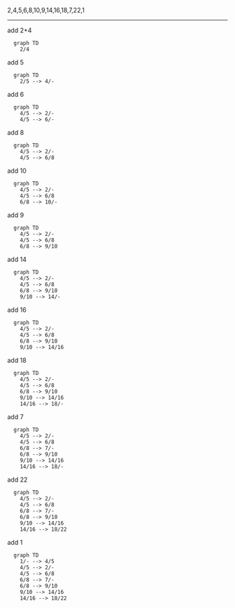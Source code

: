 2,4,5,6,8,10,9,14,16,18,7,22,1

---

add 2+4

```{mermaid}
  graph TD
    2/4
```

add 5

```{mermaid}
  graph TD
    2/5 --> 4/-
```

add 6

```{mermaid}
  graph TD
    4/5 --> 2/-
    4/5 --> 6/-
```

add 8

```{mermaid}
  graph TD
    4/5 --> 2/-
    4/5 --> 6/8
```

add 10

```{mermaid}
  graph TD
    4/5 --> 2/-
    4/5 --> 6/8
    6/8 --> 10/-
```

add 9

```{mermaid}
  graph TD
    4/5 --> 2/-
    4/5 --> 6/8
    6/8 --> 9/10
```

add 14

```{mermaid}
  graph TD
    4/5 --> 2/-
    4/5 --> 6/8
    6/8 --> 9/10
    9/10 --> 14/-
```

add 16

```{mermaid}
  graph TD
    4/5 --> 2/-
    4/5 --> 6/8
    6/8 --> 9/10
    9/10 --> 14/16
```
add 18

```{mermaid}
  graph TD
    4/5 --> 2/-
    4/5 --> 6/8
    6/8 --> 9/10
    9/10 --> 14/16
    14/16 --> 18/-
```

add 7

```{mermaid}
  graph TD
    4/5 --> 2/-
    4/5 --> 6/8
    6/8 --> 7/-
    6/8 --> 9/10
    9/10 --> 14/16
    14/16 --> 18/-
```

add 22

```{mermaid}
  graph TD
    4/5 --> 2/-
    4/5 --> 6/8
    6/8 --> 7/-
    6/8 --> 9/10
    9/10 --> 14/16
    14/16 --> 18/22
```

add 1

```{mermaid}
  graph TD
    1/- --> 4/5
    4/5 --> 2/-
    4/5 --> 6/8
    6/8 --> 7/-
    6/8 --> 9/10
    9/10 --> 14/16
    14/16 --> 18/22
```
